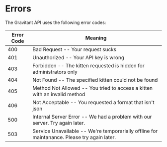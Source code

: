 # Errors

The Gravitant API uses the following error codes:

Error Code | Meaning
---------- | -------
400 | Bad Request -- Your request sucks
401 | Unauthorized -- Your API key is wrong
403 | Forbidden -- The kitten requested is hidden for administrators only
404 | Not Found -- The specified kitten could not be found
405 | Method Not Allowed -- You tried to access a kitten with an invalid method
406 | Not Acceptable -- You requested a format that isn't json
500 | Internal Server Error -- We had a problem with our server. Try again later.
503 | Service Unavailable -- We're temporarially offline for maintanance. Please try again later.
